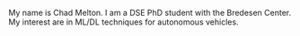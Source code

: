 My name is Chad Melton. I am a DSE PhD student with the Bredesen Center. My interest are in ML/DL techniques for autonomous vehicles.
